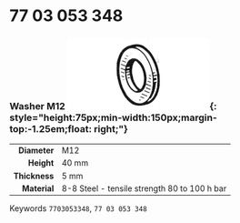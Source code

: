 # 77 03 053 348

### Washer M12 ![](../assets/images/parts/washer.png){: style="height:75px;min-width:150px;margin-top:-1.25em;float: right;"}

|   |   |
|---:|---|
**Diameter** | M12
**Height** |40 mm
**Thickness** |5 mm
**Material** | 8-8 Steel - tensile strength 80 to 100 h bar

Keywords `7703053348`, `77 03 053 348`
